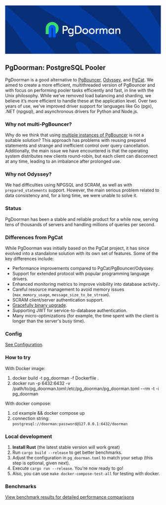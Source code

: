 ![pg_doorman](/static/logo_color_bg.png)

## PgDoorman: PostgreSQL Pooler

PgDoorman is a good alternative to [PgBouncer](https://www.pgbouncer.org/), [Odyssey](https://github.com/yandex/odyssey), and [PgCat](https://github.com/postgresml/pgcat).
We aimed to create a more efficient, multithreaded version of PgBouncer
and with focus on performing pooler tasks efficiently and fast, in line with the Unix philosophy.
While we’ve removed load balancing and sharding, we believe it’s more efficient to handle these at the application level.
Over two years of use, we've improved driver support for languages like Go (pgx), .NET (npgsql), and asynchronous drivers for Python and Node.js.

### Why not multi-PgBouncer?

Why do we think that using [multiple instances of PgBouncer](https://www.pgbouncer.org/config.html#so_reuseport) is not a suitable solution?
This approach has problems with reusing prepared statements and strange and inefficient control over query cancellation.
Additionally, the main issue we have encountered is that the operating system distributes new clients round-robin,
but each client can disconnect at any time, leading to an imbalance after prolonged use.

### Why not Odyssey?

We had difficulties using NPGSQL and SCRAM, as well as with `prepared_statements` support.
However, the main serious problem related to data consistency and, for a long time, we were unable to solve it.

### Status

PgDoorman has been a stable and reliable product for a while now, serving tens of thousands of servers and handling millions of queries per second.

### Differences from PgCat

While PgDoorman was initially based on the PgCat project, it has since evolved into a standalone solution with its own set of features.
Some of the key differences include:

- Performance improvements compared to PgCat/PgBouncer/Odyssey.
- Support for extended protocol with popular programming language drivers.
- Enhanced monitoring metrics to improve visibility into database activity..
- Careful resource management to avoid memory issues (`max_memory_usage`, `message_size_to_be_stream`).
- SCRAM client/server authentication support.
- [Gracefully binary upgrade](/BINARY_UPGRADE.md).
- Supporting JWT for service-to-database authentication.
- Many micro-optimizations (for example, the time spent with the client is longer than the server's busy time).

### Config

[See Configuration](/pg_doorman.toml).

### How to try

With Docker image:

1. docker build -t pg_doorman -f Dockerfile .
2. docker run -p 6432:6432 -v /path/to/pg_doorman.toml:/etc/pg_doorman/pg_doorman.toml --rm -t -i pg_doorman

With docker compose:

1. cd example && docker compose up
2. connection string: `postgresql://doorman:password@127.0.0.1:6432/doorman`

### Local development

1. **Install Rust** (the latest stable version will work great)
2. Run `cargo build --release` to get better benchmarks.
3. Adjust the configuration in `pg_doorman.toml` to match your setup (this step is optional, given next).
4. Execute `cargo run --release`. You're now ready to go!
5. Also, you can use `make docker-compose-test-all` for testing with docker.

### Benchmarks

[View benchmark results for detailed performance comparisons](/BENCHMARKS.md)
